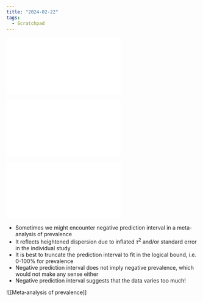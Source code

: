 ```yaml
---
title: "2024-02-22"
tags:
  - Scratchpad
---
```

![Introduction to meta-analysis](Introduction%20to%20meta-analysis.md)

![Power of statistical tests for subgroup analysis in meta-analysis](Power%20of%20statistical%20tests%20for%20subgroup%20analysis%20in%20meta-analysis.md)

![Avoiding common mistakes in meta-analysis](Avoiding%20common%20mistakes%20in%20meta-analysis.md)

- Sometimes we might encounter negative prediction interval in a meta-analysis of prevalence
- It reflects heightened dispersion due to inflated $\tau^2$ and/or standard error in the individual study
- It is best to truncate the prediction interval to fit in the logical bound, i.e. 0-100% for prevalence
- Negative prediction interval does not imply negative prevalence, which would not make any sense either
- Negative prediction interval suggests that the data varies too much!

![[Meta‐analysis of prevalence]]